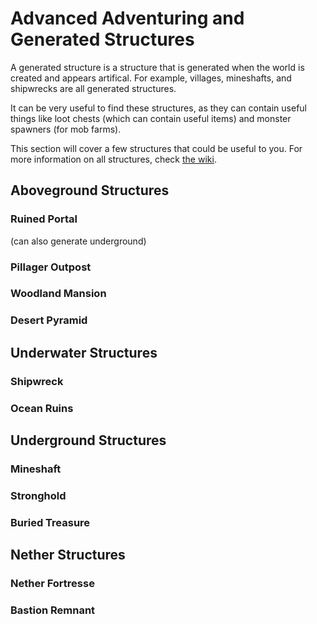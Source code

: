 # Advanced Adventuring and Generated Structures

A generated structure is a structure that is generated when the world is created and appears artifical. For example, villages, mineshafts, and shipwrecks are all generated structures. 

It can be very useful to find these structures, as they can contain useful things like loot chests (which can contain useful items) and monster spawners (for mob farms). 

This section will cover a few structures that could be useful to you. For more information on all structures, check [the wiki](https://minecraft.fandom.com/wiki/Generated_structures).

## Aboveground Structures

### Ruined Portal
(can also generate underground)
### Pillager Outpost
### Woodland Mansion
### Desert Pyramid

## Underwater Structures

### Shipwreck
### Ocean Ruins

## Underground Structures

### Mineshaft
### Stronghold
### Buried Treasure

## Nether Structures

### Nether Fortresse
### Bastion Remnant

